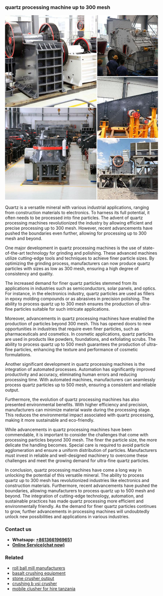 <h3>quartz processing machine up to 300 mesh</h3><img src='1708587250.jpg' alt=''><p>Quartz is a versatile mineral with various industrial applications, ranging from construction materials to electronics. To harness its full potential, it often needs to be processed into fine particles. The advent of quartz processing machines revolutionized the industry by allowing efficient and precise processing up to 300 mesh. However, recent advancements have pushed the boundaries even further, allowing for processing up to 300 mesh and beyond.</p><p>One major development in quartz processing machines is the use of state-of-the-art technology for grinding and polishing. These advanced machines utilize cutting-edge tools and techniques to achieve finer particle sizes. By optimizing the grinding process, manufacturers can now produce quartz particles with sizes as low as 300 mesh, ensuring a high degree of consistency and quality.</p><p>The increased demand for finer quartz particles stemmed from its applications in industries such as semiconductors, solar panels, and optics. For instance, in the electronics industry, quartz particles are used as fillers in epoxy molding compounds or as abrasives in precision polishing. The ability to process quartz up to 300 mesh ensures the production of ultra-fine particles suitable for such intricate applications.</p><p>Moreover, advancements in quartz processing machines have enabled the production of particles beyond 300 mesh. This has opened doors to new opportunities in industries that require even finer particles, such as pharmaceuticals and cosmetics. In cosmetic applications, quartz particles are used in products like powders, foundations, and exfoliating scrubs. The ability to process quartz up to 500 mesh guarantees the production of ultra-fine particles, enhancing the texture and performance of cosmetic formulations.</p><p>Another significant development in quartz processing machines is the integration of automated processes. Automation has significantly improved productivity and accuracy, eliminating human errors and reducing processing time. With automated machines, manufacturers can seamlessly process quartz particles up to 500 mesh, ensuring a consistent and reliable output.</p><p>Furthermore, the evolution of quartz processing machines has also presented environmental benefits. With higher efficiency and precision, manufacturers can minimize material waste during the processing stage. This reduces the environmental impact associated with quartz processing, making it more sustainable and eco-friendly.</p><p>While advancements in quartz processing machines have been commendable, it is important to consider the challenges that come with processing particles beyond 300 mesh. The finer the particle size, the more delicate the handling becomes. Special care is required to avoid particle agglomeration and ensure a uniform distribution of particles. Manufacturers must invest in reliable and well-designed machinery to overcome these challenges and meet the growing demand for ultra-fine quartz particles.</p><p>In conclusion, quartz processing machines have come a long way in unlocking the potential of this versatile mineral. The ability to process quartz up to 300 mesh has revolutionized industries like electronics and construction materials. Furthermore, recent advancements have pushed the boundaries, allowing manufacturers to process quartz up to 500 mesh and beyond. The integration of cutting-edge technology, automation, and sustainable practices has made quartz processing more efficient and environmentally friendly. As the demand for finer quartz particles continues to grow, further advancements in processing machines will undoubtedly unlock new possibilities and applications in various industries.</p><h3>Contact us</h3><ul><li><strong>Whatsapp:&nbsp;<a href="https://wa.me/8613661969651">+8613661969651</a></strong></li><li><a href="https://swt.shibang-china.com/?git&amp;zhl&amp;quartz processing machine up to 300 mesh"><strong>Online Service(chat now)</strong></a></li></ul><h3>Related</h3><ul><li><a href='roll ball mill manufacturers.md'>roll ball mill manufacturers</a></li><li><a href='basalt crushing equipment.md'>basalt crushing equipment</a></li><li><a href='stone crusher output.md'>stone crusher output</a></li><li><a href='crushing b vsi crusher.md'>crushing b vsi crusher</a></li><li><a href='mobile clusher for hire tanzania.md'>mobile clusher for hire tanzania</a></li></ul>